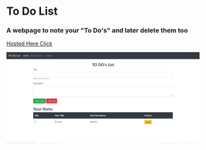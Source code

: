 
# To Do List
### A webpage to note your "To Do's" and later delete them  too
[Hosted Here Click](https://prashant54singh.github.io/To-Do-List/) 

![local](https://github.com/prashant54singh/To-Do-List/blob/main/Screenshot%202022-09-03%20174024.jpg?raw=true)
